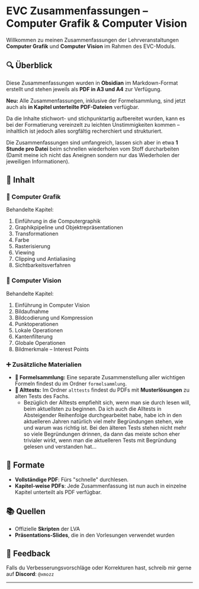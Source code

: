 # EVC Zusammenfassungen – Computer Grafik & Computer Vision

Willkommen zu meinen Zusammenfassungen der Lehrveranstaltungen **Computer Grafik** und **Computer Vision** im Rahmen des EVC-Moduls.

## 🔍 Überblick

Diese Zusammenfassungen wurden in **Obsidian** im Markdown-Format erstellt und stehen jeweils als **PDF in A3 und A4** zur Verfügung.

**Neu:** Alle Zusammenfassungen, inklusive der Formelsammlung, sind jetzt auch als **in Kapitel unterteilte PDF-Dateien** verfügbar.

Da die Inhalte stichwort- und stichpunktartig aufbereitet wurden, kann es bei der Formatierung vereinzelt zu leichten Unstimmigkeiten kommen – inhaltlich ist jedoch alles sorgfältig recherchiert und strukturiert.

Die Zusammenfassungen sind umfangreich, lassen sich aber in etwa **1 Stunde pro Datei** beim schnellen wiederholen vom Stoff durcharbeiten (Damit meine ich nicht das Aneignen sondern nur das Wiederholen der jeweiligen Informationen).

## 📁 Inhalt

### 📘 Computer Grafik

Behandelte Kapitel:
1. Einführung in die Computergraphik
2. Graphikpipeline und Objektrepräsentationen
3. Transformationen
4. Farbe
5. Rasterisierung
6. Viewing
7. Clipping und Antialiasing
8. Sichtbarkeitsverfahren

### 📗 Computer Vision

Behandelte Kapitel:
1. Einführung in Computer Vision
2. Bildaufnahme
3. Bildcodierung und Kompression
4. Punktoperationen
5. Lokale Operationen
6. Kantenfilterung
7. Globale Operationen
8. Bildmerkmale – Interest Points

### ➕ Zusätzliche Materialien

- **📁 Formelsammlung:** Eine separate Zusammenstellung aller wichtigen Formeln findest du im Ordner `formelsammlung`.
- **📁 Alttests:** Im Ordner `alttests` findest du PDFs mit **Musterlösungen** zu alten Tests des Fachs.
    - Bezüglich der Alltests empfiehlt sich, wenn man sie durch lesen will, beim aktuellsten zu beginnen. Da ich auch die Alltests in Absteigender Reihenfolge durchgearbeitet habe, habe ich in den aktuelleren Jahren natürlich viel mehr Begründungen stehen, wie und warum was richtig ist. Bei den älteren Tests stehen nicht mehr so viele Begründungen drinnen, da dann das meiste schon eher trivialer wirkt, wenn man die aktuelleren Tests mit Begründung gelesen und verstanden hat... 

## 📄 Formate

- **Vollständige PDF**: Fürs "schnelle" durchlesen.
- **Kapitel-weise PDFs**: Jede Zusammenfassung ist nun auch in einzelne Kapitel unterteilt als PDF verfügbar.

## 📚 Quellen

- Offizielle **Skripten** der LVA
- **Präsentations-Slides**, die in den Vorlesungen verwendet wurden

## 🙋 Feedback

Falls du Verbesserungsvorschläge oder Korrekturen hast, schreib mir gerne auf **Discord**: `@xmozz`

---
